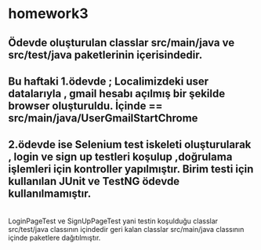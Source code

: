 # homework3

## Ödevde oluşturulan classlar src/main/java ve src/test/java paketlerinin içerisindedir.

## Bu haftaki 1.ödevde ; Localimizdeki user datalarıyla , gmail hesabı açılmış bir şekilde browser oluşturuldu. İçinde == src/main/java/UserGmailStartChrome
## 2.ödevde ise Selenium test iskeleti oluşturularak , login ve sign up testleri koşulup ,doğrulama işlemleri için kontroller yapılmıştır. Birim testi için kullanılan JUnit ve TestNG ödevde kullanılmamıştır.
<br />
LoginPageTest ve SignUpPageTest yani testin koşulduğu classlar src/test/java classının içindedir geri kalan classlar src/main/java classının içinde paketlere dağıtılmıştır.
